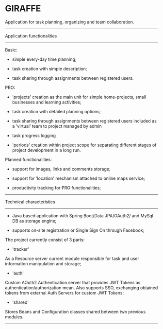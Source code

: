 GIRAFFE
==========

Application for task planning, organizing and team collaboration.
____________________________________________________________________________________________________________________________

Application functionalities
____________________________________________________________________________________________________________________________

Basic:

- simple every-day time planning;

- task creation with simple description;

- task sharing through assignments between registered users.


PRO:

- 'projects' creation as the main unit for simple home-projects, small businesses and learning activities;

- task creation with detailed planning options;

- task sharing through assignments between registered users included as a 'virtual' team to project managed by admin

- task progress logging

- 'periods' creation within project scope for separating different stages of project development in a long run.


Planned functionalities:

- support for images, links and comments storage;

- support for 'location' mechanism attached to online maps service;

- productivity tracking for PRO functionalities;


____________________________________________________________________________________________________________________________

Technical characteristics
____________________________________________________________________________________________________________________________

 - Java based application with Spring Boot/Data JPA/OAuth2/ and MySql DB as storage engine;

 - supports on-site registration or Single Sign On through Facebook;


 The project currently consist of 3 parts:

 - 'tracker'

As a Resource server current module responsible for task and user information manipulation and storage;

- 'auth'

Custom AOuth2 Authentication server that provides JWT Tokens as authentication/authorization mean. Also supports SSO, 
exchanging obtained tokens from external Auth Servers for custom JWT Tokens;

- 'shared' 

Stores Beans and Configuration classes shared between two previous modules.
____________________________________________________________________________________________________________________________


